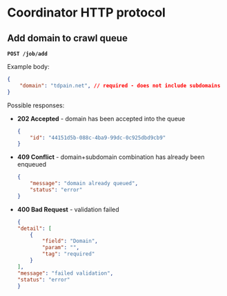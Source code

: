 # Coordinator HTTP protocol

## Add domain to crawl queue

**`POST /job/add`**

Example body:

```json
{
    "domain": "tdpain.net", // required - does not include subdomains
}
```

Possible responses:

* **202 Accepted** - domain has been accepted into the queue
    ```json
    {
        "id": "44151d5b-088c-4ba9-99dc-0c925dbd9cb9"
    }
    ```
* **409 Conflict** - domain+subdomain combination has already been enqueued
    ```json
    {
        "message": "domain already queued",
        "status": "error"
    }
    ```
* **400 Bad Request** - validation failed
    ```json
    {
    "detail": [
        {
            "field": "Domain",
            "param": "",
            "tag": "required"
        }
    ],
    "message": "failed validation",
    "status": "error"
    }
    ```